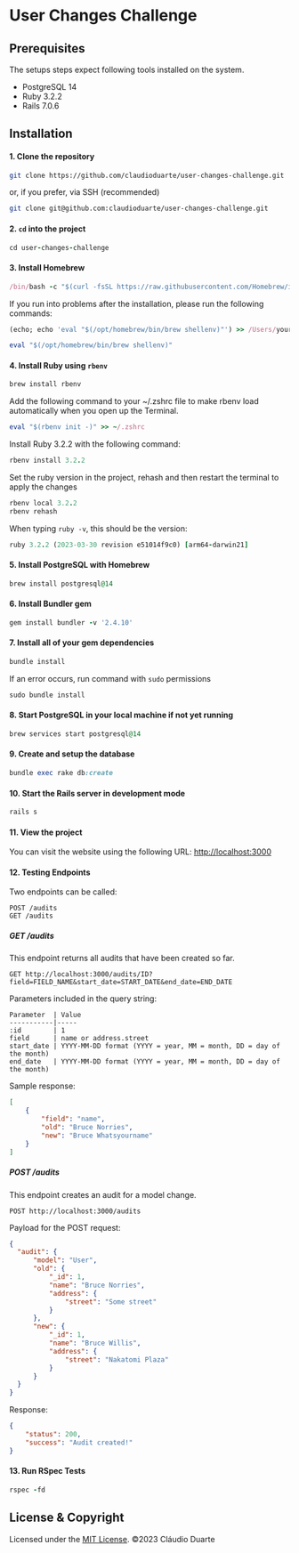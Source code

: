 # User Changes Challenge

## Prerequisites

The setups steps expect following tools installed on the system.

- PostgreSQL 14
- Ruby 3.2.2
- Rails 7.0.6

## Installation

#### 1. Clone the repository

```bash
git clone https://github.com/claudioduarte/user-changes-challenge.git
```

or, if you prefer, via SSH (recommended)

```bash
git clone git@github.com:claudioduarte/user-changes-challenge.git
```

#### 2. `cd` into the project

```ruby
cd user-changes-challenge
```

#### 3. Install Homebrew

```ruby
/bin/bash -c "$(curl -fsSL https://raw.githubusercontent.com/Homebrew/install/HEAD/install.sh)"
````

If you run into problems after the installation, please run the following commands:

```ruby
(echo; echo 'eval "$(/opt/homebrew/bin/brew shellenv)"') >> /Users/your_user/.zprofile
```
```ruby
eval "$(/opt/homebrew/bin/brew shellenv)"
```

#### 4. Install Ruby using `rbenv`

```ruby
brew install rbenv
```

Add the following command to your ~/.zshrc file to make rbenv load automatically when you open up the Terminal.

```ruby
eval "$(rbenv init -)" >> ~/.zshrc
```

Install Ruby 3.2.2 with the following command:

```ruby
rbenv install 3.2.2
```

Set the ruby version in the project, rehash and then restart the terminal to apply the changes

```ruby
rbenv local 3.2.2
rbenv rehash
```

When typing `ruby -v`, this should be the version:

```ruby
ruby 3.2.2 (2023-03-30 revision e51014f9c0) [arm64-darwin21]
```

#### 5. Install PostgreSQL with Homebrew

```ruby
brew install postgresql@14
```

#### 6. Install Bundler gem

```ruby
gem install bundler -v '2.4.10'
```

#### 7. Install all of your gem dependencies

```ruby
bundle install
```

If an error occurs, run command with `sudo` permissions
```ruby
sudo bundle install
```

#### 8. Start PostgreSQL in your local machine if not yet running

```ruby
brew services start postgresql@14
```

#### 9. Create and setup the database

```ruby
bundle exec rake db:create
```

#### 10. Start the Rails server in development mode

```ruby
rails s
```

#### 11. View the project

You can visit the website using the following URL: [http://localhost:3000](http://localhost:3000)

#### 12. Testing Endpoints

Two endpoints can be called:
````
POST /audits
GET /audits
````

##### GET /audits
This endpoint returns all audits that have been created so far.

`GET http://localhost:3000/audits/ID?field=FIELD_NAME&start_date=START_DATE&end_date=END_DATE`

Parameters included in the query string:
````
Parameter  | Value
-----------|-----
:id        | 1
field      | name or address.street
start_date | YYYY-MM-DD format (YYYY = year, MM = month, DD = day of the month)
end_date   | YYYY-MM-DD format (YYYY = year, MM = month, DD = day of the month)
````

Sample response:
```json
[
    {
        "field": "name",
        "old": "Bruce Norries",
        "new": "Bruce Whatsyourname"
    }
]
````


##### POST /audits
This endpoint creates an audit for a model change.

`POST http://localhost:3000/audits`

Payload for the POST request:
```json
{
  "audit": {
      "model": "User",
      "old": {
          "_id": 1,
          "name": "Bruce Norries",
          "address": {
              "street": "Some street"
          }
      },
      "new": {
          "_id": 1,
          "name": "Bruce Willis",
          "address": {
              "street": "Nakatomi Plaza"
          }
      }
  }
}
````

Response:
```json
{
    "status": 200,
    "success": "Audit created!"
}
````

#### 13. Run RSpec Tests

```ruby
rspec -fd
```

## License & Copyright

Licensed under the [MIT License](LICENSE). ©2023 Cláudio Duarte
